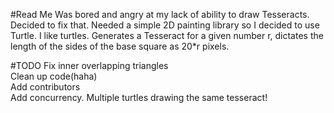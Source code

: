 #Read Me
Was bored and angry at my lack of ability to draw Tesseracts. Decided to fix that. Needed a simple 2D painting library so I decided to use Turtle. I like turtles. Generates a Tesseract for a given number r, dictates the length of the sides of the base square as 20*r pixels.

#TODO
Fix inner overlapping triangles  
Clean up code(haha)  
Add contributors  
Add concurrency. Multiple turtles drawing the same tesseract!